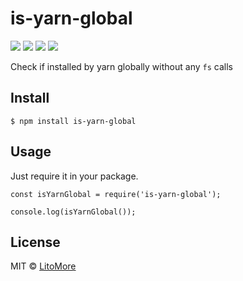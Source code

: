 is-yarn-global
==============

[![](https://img.shields.io/travis/LitoMore/is-yarn-global/master.svg)](https://travis-ci.org/LitoMore/is-yarn-global) [![](https://img.shields.io/npm/v/is-yarn-global.svg)](https://www.npmjs.com/package/is-yarn-global) [![](https://img.shields.io/npm/l/is-yarn-global.svg)](https://github.com/LitoMore/is-yarn-global/blob/master/LICENSE) [![](https://img.shields.io/badge/code_style-XO-5ed9c7.svg)](https://github.com/sindresorhus/xo)

Check if installed by yarn globally without any `fs` calls

Install
-------

    $ npm install is-yarn-global

Usage
-----

Just require it in your package.

    const isYarnGlobal = require('is-yarn-global');

    console.log(isYarnGlobal());

License
-------

MIT © [LitoMore](https://github.com/LitoMore)
